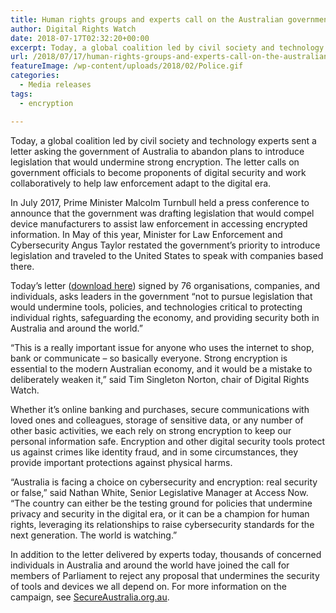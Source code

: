 ```yaml
---
title: Human rights groups and experts call on the Australian government to reject plans to undermine encryption
author: Digital Rights Watch
date: 2018-07-17T02:32:20+00:00
excerpt: Today, a global coalition led by civil society and technology experts sent a letter asking the government of Australia to abandon plans to introduce legislation that would undermine strong encryption. The letter calls on government officials to become proponents of digital security and work collaboratively to help law enforcement adapt to the digital era.
url: /2018/07/17/human-rights-groups-and-experts-call-on-the-australian-government-to-reject-plans-to-undermine-encryption/
featureImage: /wp-content/uploads/2018/02/Police.gif
categories:
  - Media releases
tags:
  - encryption

---
```

Today, a global coalition led by civil society and technology experts sent a letter asking the government of Australia to abandon plans to introduce legislation that would undermine strong encryption. The letter calls on government officials to become proponents of digital security and work collaboratively to help law enforcement adapt to the digital era.

In July 2017, Prime Minister Malcolm Turnbull held a press conference to announce that the government was drafting legislation that would compel device manufacturers to assist law enforcement in accessing encrypted information. In May of this year, Minister for Law Enforcement and Cybersecurity Angus Taylor restated the government’s priority to introduce legislation and traveled to the United States to speak with companies based there.

Today’s letter ([download here][1]) signed by 76 organisations, companies, and individuals, asks leaders in the government “not to pursue legislation that would undermine tools, policies, and technologies critical to protecting individual rights, safeguarding the economy, and providing security both in Australia and around the world.”

&#8220;This is a really important issue for anyone who uses the internet to shop, bank or communicate &#8211; so basically everyone. Strong encryption is essential to the modern Australian economy, and it would be a mistake to deliberately weaken it,&#8221; said Tim Singleton Norton, chair of Digital Rights Watch.

Whether it’s online banking and purchases, secure communications with loved ones and colleagues, storage of sensitive data, or any number of other basic activities, we each rely on strong encryption to keep our personal information safe. Encryption and other digital security tools protect us against crimes like identity fraud, and in some circumstances, they provide important protections against physical harms.

“Australia is facing a choice on cybersecurity and encryption: real security or false,” said Nathan White, Senior Legislative Manager at Access Now. “The country can either be the testing ground for policies that undermine privacy and security in the digital era, or it can be a champion for human rights, leveraging its relationships to raise cybersecurity standards for the next generation. The world is watching.&#8221;

In addition to the letter delivered by experts today, thousands of concerned individuals in Australia and around the world have joined the call for members of Parliament to reject any proposal that undermines the security of tools and devices we all depend on. For more information on the campaign, see <a href="https://secureaustralia.org.au/" data-saferedirecturl="https://www.google.com/url?hl=en&q=https://secureaustralia.org.au/&source=gmail&ust=1531870841705000&usg=AFQjCNEL7dGRbFDkAFRLwHW57lPYdih8Ng">SecureAustralia.org.au</a>.

 [1]: /wp-content/uploads/2018/07/Australia_Encryption_Coalition_Letter.pdf